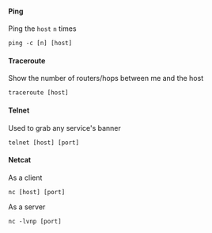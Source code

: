 #### Ping
Ping the `host` `n` times
```shell
ping -c [n] [host]
```

#### Traceroute
Show the number of routers/hops between me and the host
```shell
traceroute [host]
```

#### Telnet
Used to grab any service's banner
```shell
telnet [host] [port]
```

#### Netcat
As a client
```shell
nc [host] [port]
```

As a server
```shell
nc -lvnp [port]
```

